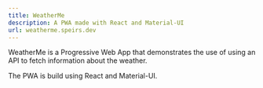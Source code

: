 ```yaml
---
title: WeatherMe
description: A PWA made with React and Material-UI
url: weatherme.speirs.dev
---
```

WeatherMe is a Progressive Web App that demonstrates the use of using an API to fetch information about the weather.

The PWA is build using React and Material-UI.
